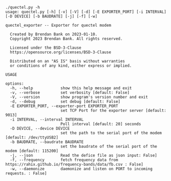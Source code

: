 	./quectel.py -h
	usage: quectel.py [-h] [-v] [-V] [-d] [-E EXPORTER_PORT] [-i INTERVAL] [-D DEVICE] [-b BAUDRATE] [-j] [-f] [-w]
	
	quectel_exporter -- Exporter for quectel modem 
	
	  Created by Brendan Bank on 2023-01-10.
	  Copyright 2023 Brendan Bank. All rights reserved.
	
	  Licensed under the BSD-3-Clause
	  https://opensource.org/licenses/BSD-3-Clause
	
	  Distributed on an "AS IS" basis without warranties
	  or conditions of any kind, either express or implied.
	
	USAGE
	
	options:
	  -h, --help            show this help message and exit
	  -v, --verbose         set verbosity [default: False]
	  -V, --version         show program's version number and exit
	  -d, --debug           set debug [default: False]
	  -E EXPORTER_PORT, --exporter-port EXPORTER_PORT
	                        set TCP Port for the exporter server [default: 9013]
	  -i INTERVAL, --interval INTERVAL
	                        Poll interval [default: 20] seconds
	  -D DEVICE, --device DEVICE
	                        set the path to the serial port of the modem [default: /dev/ttyUSB2]
	  -b BAUDRATE, --baudrate BAUDRATE
	                        set the baudrate of the serial port of the modem [default: 115200]
	  -j, --json            Read the defice file as json input: False]
	  -f, --frequency       fetch frequency data from https://rahix.github.io/frequency-bands/data/fb.csv : False]
	  -w, --daemonize       daemonize and listen on PORT to incoming requests. : False]